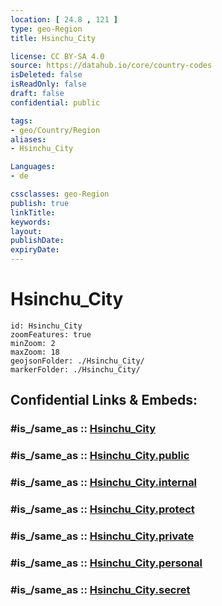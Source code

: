 ```yaml
---
location: [ 24.8 , 121 ] 
type: geo-Region
title: Hsinchu_City

license: CC BY-SA 4.0
source: https://datahub.io/core/country-codes
isDeleted: false
isReadOnly: false
draft: false
confidential: public

tags:
- geo/Country/Region
aliases:
- Hsinchu_City

Languages:
- de

cssclasses: geo-Region
publish: true
linkTitle: 
keywords: 
layout: 
publishDate: 
expiryDate: 
---
```


# Hsinchu_City

```leaflet
id: Hsinchu_City
zoomFeatures: true 
minZoom: 2 
maxZoom: 18
geojsonFolder: ./Hsinchu_City/
markerFolder: ./Hsinchu_City/
```


## Confidential Links & Embeds: 

### #is_/same_as :: [Hsinchu_City](/_Standards/Earth/Continent/Asia/Asia~East/Taiwan/Provinces~Taiwan/Taiwan/counties~Taiwan/Hsinchu_City.md) 

### #is_/same_as :: [Hsinchu_City.public](/_public/Earth/Continent/Asia/Asia~East/Taiwan/Provinces~Taiwan/Taiwan/counties~Taiwan/Hsinchu_City.public.md) 

### #is_/same_as :: [Hsinchu_City.internal](/_internal/Earth/Continent/Asia/Asia~East/Taiwan/Provinces~Taiwan/Taiwan/counties~Taiwan/Hsinchu_City.internal.md) 

### #is_/same_as :: [Hsinchu_City.protect](/_protect/Earth/Continent/Asia/Asia~East/Taiwan/Provinces~Taiwan/Taiwan/counties~Taiwan/Hsinchu_City.protect.md) 

### #is_/same_as :: [Hsinchu_City.private](/_private/Earth/Continent/Asia/Asia~East/Taiwan/Provinces~Taiwan/Taiwan/counties~Taiwan/Hsinchu_City.private.md) 

### #is_/same_as :: [Hsinchu_City.personal](/_personal/Earth/Continent/Asia/Asia~East/Taiwan/Provinces~Taiwan/Taiwan/counties~Taiwan/Hsinchu_City.personal.md) 

### #is_/same_as :: [Hsinchu_City.secret](/_secret/Earth/Continent/Asia/Asia~East/Taiwan/Provinces~Taiwan/Taiwan/counties~Taiwan/Hsinchu_City.secret.md)

